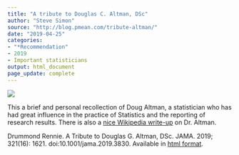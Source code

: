 ```yaml
---
title: "A tribute to Douglas C. Altman, DSc"
author: "Steve Simon"
source: "http://blog.pmean.com/tribute-altman/"
date: "2019-04-25"
categories:
- "*Recommendation"
- 2019
- Important statisticians
output: html_document
page_update: complete
---
```


![](http://www.pmean.com/new-images/19/tribute-altman01.png)

<div class="notes">

This a brief and personal recollection of Doug Altman, a statistician who has had great influence in the practice of Statistics and the reporting of research results. There is also a [nice Wikipedia write-up][wik1] on Dr. Altman.

<!---More--->

Drummond Rennie. A Tribute to Douglas G. Altman, DSc. JAMA. 2019; 321(16): 1621. doi:10.1001/jama.2019.3830. Available in [html format][ren1].

[ren1]: https://jamanetwork.com/journals/jama/fullarticle/2731154
[wik1]: https://en.wikipedia.org/wiki/Doug_Altman

</div>
